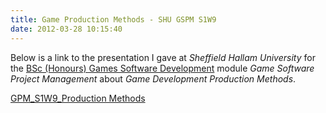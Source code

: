 ```yaml
---
title: Game Production Methods - SHU GSPM S1W9
date: 2012-03-28 10:15:40
---
```


Below is a link to the presentation I gave at _Sheffield Hallam
University_ for the [BSc (Honours) Games Software
Development](http://www.shu.ac.uk/prospectus/course/720/ "BSc (Honours) Games Software Development") module *Game Software Project Management* about *Game Development Production Methods*.

[GPM_S1W9_Production
Methods](http://pashley.org/wp-content/uploads/2012/03/GPM_S1W9_Production-Methods.pptx)
